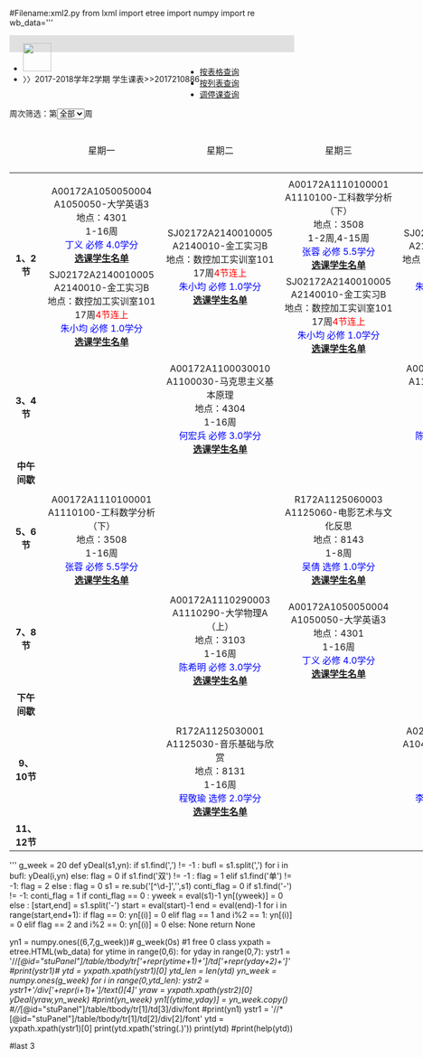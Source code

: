 #Filename:xml2.py
from lxml import etree
import numpy
import re
wb_data='''
<html><head>
        <title>.:::::::教务在线  学生课表  :::::::.</title>
        <meta http-equiv="Content-type" content="text/html;charset=utf-8">    
        <script type="text/javascript" src="../js/jquery-1.12.0.min.js"></script>
        <link href="../jqUI/smoothness/jquery-ui.min.css" rel="stylesheet">  
        <script type="text/javascript" src="../jqUI/smoothness/jquery-ui.min.js"></script> 
        <link href="../css/tpl.css" rel="stylesheet">
        <script type="text/javascript"> 
            $(document).ready(function(){
                $( "#stuKbTabs" ).tabs({
                    beforeLoad: function( event, ui ) {
                        ui.panel.html('Loading...');
                    }}
                );
                 $( "#zcGuolv" ).change(function(event){
                    event.preventDefault(); 
                    $zc=$(this).val();
                   if($zc==0)$("#stuPanel table div.kbTd").show();
                   else (
                   $("#stuPanel table div.kbTd").each(function(){
                       $zcStr=$(this).attr('zc');
                    $a=parseInt($zcStr.substr($zc-1,1));
                    if($a==0) $(this).hide();
                    else $(this).show();
                   })
                   )
                });
            });
        </script>
    </head>
    <body>
        <div id="head">
            <div style="width: 1000px;margin: 0px auto;">
                <div style="float: left;">
                    <ul><li><a href="../index.php"><img src="../images/room.png" width="50px" alt=""></a></li>
                        <li>〉〉2017-2018学年2学期 学生课表&gt;&gt;2017210886  </li>
                    </ul>
                </div>
                <div style="float: right;color: rgb(221, 221, 221);"> 
                    今天是第 4 周 星期 6                       
                </div>
            </div>
        </div> 
        <div id="logo" style="background: #E0E0E0;vertical-align: middle;height: 30px;">    
        </div>
        <div style="width: 1200px;margin: auto;min-height: 500px;padding-top: 10px;">
            <div id="stuKbTabs" class="ui-tabs ui-widget ui-widget-content ui-corner-all">
                <ul class="ui-tabs-nav ui-helper-reset ui-helper-clearfix ui-widget-header ui-corner-all" role="tablist">
                    <li class="ui-state-default ui-corner-top ui-tabs-active ui-state-active" role="tab" tabindex="0" aria-controls="kbStuTabs-table" aria-labelledby="ui-id-1" aria-selected="true" aria-expanded="true"><a href="#kbStuTabs-table" class="ui-tabs-anchor" role="presentation" tabindex="-1" id="ui-id-1">按表格查询</a></li> 
                    <li class="ui-state-default ui-corner-top" role="tab" tabindex="-1" aria-controls="kbStuTabs-list" aria-labelledby="ui-id-2" aria-selected="false" aria-expanded="false"><a href="#kbStuTabs-list" class="ui-tabs-anchor" role="presentation" tabindex="-1" id="ui-id-2">按列表查询</a></li>
                    <li class="ui-state-default ui-corner-top" role="tab" tabindex="-1" aria-controls="kbStuTabs-ttk" aria-labelledby="ui-id-3" aria-selected="false" aria-expanded="false"><a href="#kbStuTabs-ttk" class="ui-tabs-anchor" role="presentation" tabindex="-1" id="ui-id-3">调停课查询</a></li>   
                </ul>
                <div id="kbStuTabs-table" aria-labelledby="ui-id-1" class="ui-tabs-panel ui-widget-content ui-corner-bottom" role="tabpanel" aria-hidden="false">
                    <div class="printTable">
                        <form onsubmit="return false;">
                            <input type="hidden" name="xh" value="2017210886">
                            周次筛选：第<select name="zc" size="1" id="zcGuolv">
                            <option value="0">全部</option>
                                <option value="1">1</option><option value="2">2</option><option value="3">3</option><option value="4">4</option><option value="5">5</option><option value="6">6</option><option value="7">7</option><option value="8">8</option><option value="9">9</option><option value="10">10</option><option value="11">11</option><option value="12">12</option><option value="13">13</option><option value="14">14</option><option value="15">15</option><option value="16">16</option><option value="17">17</option><option value="18">18</option><option value="19">19</option>                            </select>周
                        </form>
                        <div id="stuPanel">
                            <style type="text/css">.kbTd{margin-top: 8px;}</style><table><thead><tr><td>&nbsp;</td><td style="text-align:center;">星期一</td><td style="text-align:center;">星期二</td><td style="text-align:center;">星期三</td><td style="text-align:center;">星期四</td><td style="text-align:center;">星期五</td><td style="text-align:center;">星期六</td><td style="text-align:center;">星期日</td></tr></thead><tbody><tr style="text-align:center"><td style="font-weight:bold;">1、2节</td><td><div class="kbTd" zc="11111111111111110000">A00172A1050050004<br>A1050050-大学英语3<br>地点：4301 
            <br>1-16周<font color="#FF0000"></font><br><span style="color:#0000FF">丁义 必修 4.0学分</span><br><b><a href="kb_stuList.php?jxb=A00172A1050050004" target="_blank">选课学生名单</a></b></div><div class="kbTd" zc="00000000000000001000">SJ02172A2140010005<br>A2140010-金工实习B<br>地点：数控加工实训室101 
            <br>17周<font color="#FF0000">4节连上</font><br><span style="color:#0000FF">朱小均 必修 1.0学分</span><br><b><a href="kb_stuList.php?jxb=SJ02172A2140010005" target="_blank">选课学生名单</a></b></div></td><td><div class="kbTd" zc="00000000000000001000">SJ02172A2140010005<br>A2140010-金工实习B<br>地点：数控加工实训室101 
            <br>17周<font color="#FF0000">4节连上</font><br><span style="color:#0000FF">朱小均 必修 1.0学分</span><br><b><a href="kb_stuList.php?jxb=SJ02172A2140010005" target="_blank">选课学生名单</a></b></div></td><td><div class="kbTd" zc="11011111111111100000">A00172A1110100001<br>A1110100-工科数学分析（下）<br>地点：3508 
            <br>1-2周,4-15周<font color="#FF0000"></font><br><span style="color:#0000FF">张蓉 必修 5.5学分</span><br><b><a href="kb_stuList.php?jxb=A00172A1110100001" target="_blank">选课学生名单</a></b></div><div class="kbTd" zc="00000000000000001000">SJ02172A2140010005<br>A2140010-金工实习B<br>地点：数控加工实训室101 
            <br>17周<font color="#FF0000">4节连上</font><br><span style="color:#0000FF">朱小均 必修 1.0学分</span><br><b><a href="kb_stuList.php?jxb=SJ02172A2140010005" target="_blank">选课学生名单</a></b></div></td><td><div class="kbTd" zc="00000000000000001000">SJ02172A2140010005<br>A2140010-金工实习B<br>地点：数控加工实训室101 
            <br>17周<font color="#FF0000">4节连上</font><br><span style="color:#0000FF">朱小均 必修 1.0学分</span><br><b><a href="kb_stuList.php?jxb=SJ02172A2140010005" target="_blank">选课学生名单</a></b></div></td><td><div class="kbTd" zc="01010101010101010000">SK02172A1040050001<br>A1040050-C++语言程序设计<br>地点：计算机教室（十二）(综合实验楼C408/C409) 
            <br>2-16周双周<font color="#FF0000"></font><br><span style="color:#0000FF">李盘林 必修 .0学分</span><br><b><a href="kb_stuList.php?jxb=SK02172A1040050001" target="_blank">选课学生名单</a></b></div></td><td></td><td></td></tr><tr style="text-align:center"><td style="font-weight:bold;">3、4节</td><td></td><td><div class="kbTd" zc="11111111111111110000">A00172A1100030010<br>A1100030-马克思主义基本原理<br>地点：4304 
            <br>1-16周<font color="#FF0000"></font><br><span style="color:#0000FF">何宏兵 必修 3.0学分</span><br><b><a href="kb_stuList.php?jxb=A00172A1100030010" target="_blank">选课学生名单</a></b></div></td><td></td><td><div class="kbTd" zc="01010101010101010000">A00172A1110290003<br>A1110290-大学物理A（上）<br>地点：3103 
            <br>2-16周双周<font color="#FF0000"></font><br><span style="color:#0000FF">陈希明   必修 3.0学分</span><br><b><a href="kb_stuList.php?jxb=A00172A1110290003" target="_blank">选课学生名单</a></b></div></td><td></td><td></td><td></td></tr><tr style="text-align:center"><td style="font-weight:bold;">中午间歇</td><td></td><td></td><td></td><td></td><td></td><td></td><td></td></tr><tr style="text-align:center"><td style="font-weight:bold;">5、6节</td><td><div class="kbTd" zc="11111111111111110000">A00172A1110100001<br>A1110100-工科数学分析（下）<br>地点：3508 
            <br>1-16周<font color="#FF0000"></font><br><span style="color:#0000FF">张蓉 必修 5.5学分</span><br><b><a href="kb_stuList.php?jxb=A00172A1110100001" target="_blank">选课学生名单</a></b></div></td><td></td><td><div class="kbTd" zc="11111111000000000000">R172A1125060003<br>A1125060-电影艺术与文化反思<br>地点：8143 
            <br>1-8周<font color="#FF0000"></font><br><span style="color:#0000FF">吴倩 选修 1.0学分</span><br><b><a href="kb_stuList.php?jxb=R172A1125060003" target="_blank">选课学生名单</a></b></div></td><td></td><td><div class="kbTd" zc="11111101111111100000">A00172A1110100001<br>A1110100-工科数学分析（下）<br>地点：3508 
            <br>1-6周,8-15周<font color="#FF0000"></font><br><span style="color:#0000FF">张蓉 必修 5.5学分</span><br><b><a href="kb_stuList.php?jxb=A00172A1110100001" target="_blank">选课学生名单</a></b></div></td><td></td><td></td></tr><tr style="text-align:center"><td style="font-weight:bold;">7、8节</td><td></td><td><div class="kbTd" zc="11111111111111110000">A00172A1110290003<br>A1110290-大学物理A（上）<br>地点：3103 
            <br>1-16周<font color="#FF0000"></font><br><span style="color:#0000FF">陈希明   必修 3.0学分</span><br><b><a href="kb_stuList.php?jxb=A00172A1110290003" target="_blank">选课学生名单</a></b></div></td><td><div class="kbTd" zc="11111111111111110000">A00172A1050050004<br>A1050050-大学英语3<br>地点：4301 
            <br>1-16周<font color="#FF0000"></font><br><span style="color:#0000FF">丁义 必修 4.0学分</span><br><b><a href="kb_stuList.php?jxb=A00172A1050050004" target="_blank">选课学生名单</a></b></div></td><td></td><td><div class="kbTd" zc="11111111111111110000">A00172A1090020002<br>A1090020-大学体育2-武术<br>地点：运动场1 
            <br>1-16周<font color="#FF0000"></font><br><span style="color:#0000FF">闫增印 必修 1.0学分</span><br><b><a href="kb_stuList.php?jxb=T172A1090020129" target="_blank">选课学生名单</a></b></div></td><td></td><td></td></tr><tr style="text-align:center"><td style="font-weight:bold;">下午间歇</td><td></td><td></td><td></td><td></td><td></td><td></td><td></td></tr><tr style="text-align:center"><td style="font-weight:bold;">9、10节</td><td></td><td><div class="kbTd" zc="11111111111111110000">R172A1125030001<br>A1125030-音乐基础与欣赏<br>地点：8131 
            <br>1-16周<font color="#FF0000"></font><br><span style="color:#0000FF">程敬瑜 选修 2.0学分</span><br><b><a href="kb_stuList.php?jxb=R172A1125030001" target="_blank">选课学生名单</a></b></div></td><td></td><td><div class="kbTd" zc="11111101111111111000">A02172A1040050001<br>A1040050-C++语言程序设计<br>地点：3501 
            <br>1-6周,8-17周<font color="#FF0000"></font><br><span style="color:#0000FF">李盘林 必修 3.0学分</span><br><b><a href="kb_stuList.php?jxb=A02172A1040050001" target="_blank">选课学生名单</a></b></div></td><td></td><td></td><td></td></tr><tr style="text-align:center"><td style="font-weight:bold;">11、12节</td><td></td><td></td><td></td><td></td><td></td><td></td><td></td></tr></tbody></table>                        </div>
                    </div>
                </div>
                <div id="kbStuTabs-list" aria-labelledby="ui-id-2" class="ui-tabs-panel ui-widget-content ui-corner-bottom" role="tabpanel" aria-hidden="true" style="display: none;">
                    <div class="printTable">
                        <table><thead><tr><td>教学班</td><td>课程号-课程名</td><td>类别</td><td>教学班分类</td><td>选课状态</td><td>教师</td><td>上课时间</td><td>地点</td><td>学生名单</td><td>备注</td></tr></thead><tbody><tr><td rowspan="2">A00172A1050050004</td>
                    <td rowspan="2">A1050050-大学英语3</td>
                    <td rowspan="2">必修</td><td rowspan="2" align="center">理论</td><td rowspan="2" align="center">正常 </td><td>丁义</td> 
                    <td>星期1第1-2节 1-16周</td><td>4301</td>
                    <td rowspan="2" align="center"><a href="kb_stuList.php?jxb=A00172A1050050004" target="_blank">名单</a></td>
                    <td rowspan="2"></td>
                    </tr><tr><td>丁义 </td>
                    <td>星期3 第7-8节1-16周 </td><td>4301</td></tr><tr><td rowspan="1">A00172A1090020002</td>
                    <td rowspan="1">A1090020-大学体育2-武术</td>
                    <td rowspan="1">必修</td><td rowspan="1" align="center">理论</td><td rowspan="1" align="center">正常 </td><td>闫增印</td> 
                    <td>星期5第7-8节 1-16周</td><td>运动场1</td>
                    <td rowspan="1" align="center"><a href="kb_stuList.php?jxb=A00172A1090020002" target="_blank">名单</a></td>
                    <td rowspan="1"></td>
                    </tr><tr><td rowspan="1">A00172A1100030010</td>
                    <td rowspan="1">A1100030-马克思主义基本原理</td>
                    <td rowspan="1">必修</td><td rowspan="1" align="center">理论</td><td rowspan="1" align="center">正常 </td><td>何宏兵</td> 
                    <td>星期2第3-4节 1-16周</td><td>4304</td>
                    <td rowspan="1" align="center"><a href="kb_stuList.php?jxb=A00172A1100030010" target="_blank">名单</a></td>
                    <td rowspan="1"></td>
                    </tr><tr><td rowspan="3">A00172A1110100001</td>
                    <td rowspan="3">A1110100-工科数学分析（下）</td>
                    <td rowspan="3">必修</td><td rowspan="3" align="center">理论</td><td rowspan="3" align="center">正常 </td><td>张蓉</td> 
                    <td>星期1第5-6节 1-16周</td><td>3508</td>
                    <td rowspan="3" align="center"><a href="kb_stuList.php?jxb=A00172A1110100001" target="_blank">名单</a></td>
                    <td rowspan="3"></td>
                    </tr><tr><td>张蓉 </td>
                    <td>星期3 第1-2节1-2周,4-15周 </td><td>3508</td></tr><tr><td>张蓉 </td>
                    <td>星期5 第5-6节1-6周,8-15周 </td><td>3508</td></tr><tr><td rowspan="2">A00172A1110290003</td>
                    <td rowspan="2">A1110290-大学物理A（上）</td>
                    <td rowspan="2">必修</td><td rowspan="2" align="center">理论</td><td rowspan="2" align="center">正常 </td><td>陈希明  </td> 
                    <td>星期2第7-8节 1-16周</td><td>3103</td>
                    <td rowspan="2" align="center"><a href="kb_stuList.php?jxb=A00172A1110290003" target="_blank">名单</a></td>
                    <td rowspan="2"></td>
                    </tr><tr><td>陈希明   </td>
                    <td>星期4 第3-4节2-16周双周 </td><td>3103</td></tr><tr><td rowspan="1">A02172A1040050001</td>
                    <td rowspan="1">A1040050-C++语言程序设计</td>
                    <td rowspan="1">必修</td><td rowspan="1" align="center">理论</td><td rowspan="1" align="center">正常 </td><td>李盘林</td> 
                    <td>星期4第9-10节 1-6周,8-17周</td><td>3501</td>
                    <td rowspan="1" align="center"><a href="kb_stuList.php?jxb=A02172A1040050001" target="_blank">名单</a></td>
                    <td rowspan="1"></td>
                    </tr><tr><td rowspan="1">R172A1125030001</td>
                    <td rowspan="1">A1125030-音乐基础与欣赏</td>
                    <td rowspan="1">选修</td><td rowspan="1" align="center">理论</td><td rowspan="1" align="center">正常 </td><td>程敬瑜</td> 
                    <td>星期2第9-10节 1-16周</td><td>8131</td>
                    <td rowspan="1" align="center"><a href="kb_stuList.php?jxb=R172A1125030001" target="_blank">名单</a></td>
                    <td rowspan="1"></td>
                    </tr><tr><td rowspan="1">R172A1125060003</td>
                    <td rowspan="1">A1125060-电影艺术与文化反思</td>
                    <td rowspan="1">选修</td><td rowspan="1" align="center">理论</td><td rowspan="1" align="center">正常 </td><td>吴倩</td> 
                    <td>星期3第5-6节 1-8周</td><td>8143</td>
                    <td rowspan="1" align="center"><a href="kb_stuList.php?jxb=R172A1125060003" target="_blank">名单</a></td>
                    <td rowspan="1"></td>
                    </tr><tr><td rowspan="4">SJ02172A2140010005</td>
                    <td rowspan="4">A2140010-金工实习B</td>
                    <td rowspan="4">必修</td><td rowspan="4" align="center">实验实践</td><td rowspan="4" align="center">正常 </td><td>朱小均</td> 
                    <td>星期1第1-4节 17周</td><td>数控加工实训室101</td>
                    <td rowspan="4" align="center"><a href="kb_stuList.php?jxb=SJ02172A2140010005" target="_blank">名单</a></td>
                    <td rowspan="4"></td>
                    </tr><tr><td>朱小均 </td>
                    <td>星期2 第1-4节17周 </td><td>数控加工实训室101</td></tr><tr><td>朱小均 </td>
                    <td>星期3 第1-4节17周 </td><td>数控加工实训室101</td></tr><tr><td>朱小均 </td>
                    <td>星期4 第1-4节17周 </td><td>数控加工实训室101</td></tr><tr><td rowspan="1">SK02172A1040050001</td>
                    <td rowspan="1">A1040050-C++语言程序设计</td>
                    <td rowspan="1">必修</td><td rowspan="1" align="center">实验实践</td><td rowspan="1" align="center">正常 </td><td>李盘林</td> 
                    <td>星期5第1-2节 2-16周双周</td><td>计算机教室（十二）(综合实验楼C408/C409)</td>
                    <td rowspan="1" align="center"><a href="kb_stuList.php?jxb=SK02172A1040050001" target="_blank">名单</a></td>
                    <td rowspan="1"></td>
                    </tr></tbody></table>                    </div>
                </div>
                <div id="kbStuTabs-ttk" aria-labelledby="ui-id-3" class="ui-tabs-panel ui-widget-content ui-corner-bottom" role="tabpanel" aria-hidden="true" style="display: none;">
                    <table class="pTable">
                        <thead>
                            <tr><td>序号</td><td>学期</td><td>类型</td><td>教学班</td><td>课程名称</td><td>教师</td><td>停课周</td><td>停课时段</td><td>补（代）课时间</td><td>补课地点</td><td>代课老师</td></tr>  
                        </thead>
                        <tbody>
                                                    </tbody>
                    </table>
                </div>
            </div>
        </div>
    
  </body></html>
'''
g_week = 20
def yDeal(s1,yn):
	if s1.find(',') != -1 :
		bufl = s1.split(',')
		for i in bufl:
			yDeal(i,yn)
	else:
		flag = 0
		if s1.find('双') != -1 :
			flag = 1
		elif s1.find('单') != -1:
			flag = 2
		else :
			flag = 0
		s1 = re.sub('[^\d-]','',s1)
		conti_flag = 0
		if s1.find('-') != -1:
			conti_flag = 1
		if conti_flag == 0 :
			yweek = eval(s1)-1
			yn[(yweek)] = 0
		else :
			[start,end] = s1.split('-')
			start = eval(start)-1
			end = eval(end)-1
			for i in range(start,end+1):
				if flag == 0:
					yn[(i)] = 0
				elif flag == 1 and i%2 == 1:
					yn[(i)] = 0
				elif flag == 2 and i%2 == 0:
					yn[(i)] = 0
				else:
					None
	return None
	
yn1 = numpy.ones((6,7,g_week))# g_week(0s) #1 free 0 class
yxpath = etree.HTML(wb_data)
for ytime in range(0,6):
	for yday in range(0,7):
		ystr1 = '//*[@id="stuPanel"]/table/tbody/tr['+repr(ytime+1)+']/td['+repr(yday+2)+']'
		#print(ystr1)#
		ytd = yxpath.xpath(ystr1)[0]
		ytd_len = len(ytd)
		yn_week = numpy.ones(g_week)
		for i in range(0,ytd_len):
			ystr2 = ystr1+'/div['+repr(i+1)+']/text()[4]'
			yraw = yxpath.xpath(ystr2)[0]
			yDeal(yraw,yn_week)
		#print(yn_week)
		yn1[(ytime,yday)] = yn_week.copy()
#//*[@id="stuPanel"]/table/tbody/tr[1]/td[3]/div/font
#print(yn1)
ystr1 = '//*[@id="stuPanel"]/table/tbody/tr[1]/td[2]/div[2]/font'
ytd = yxpath.xpath(ystr1)[0]
print(ytd.xpath('string(.)'))
print(ytd)
#print(help(ytd))
	
#last 3 
	
	
	
	
	
	
	
	
	
	
	
	
	

